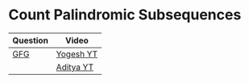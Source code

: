 Count Palindromic Subsequences
===

|Question|Video|
|-|-|
|[GFG](https://practice.geeksforgeeks.org/problems/count-palindromic-subsequences/1)|[Yogesh YT](https://youtu.be/vlbA8oUxSV0)|
||[Aditya YT](https://youtu.be/L5lBTrCC99I)|